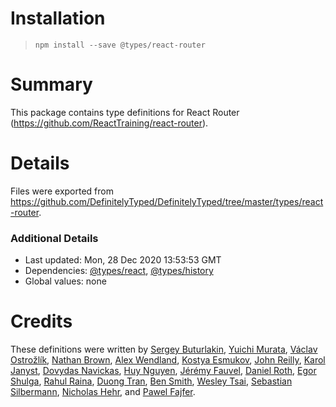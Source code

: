 # Installation
> `npm install --save @types/react-router`

# Summary
This package contains type definitions for React Router (https://github.com/ReactTraining/react-router).

# Details
Files were exported from https://github.com/DefinitelyTyped/DefinitelyTyped/tree/master/types/react-router.

### Additional Details
 * Last updated: Mon, 28 Dec 2020 13:53:53 GMT
 * Dependencies: [@types/react](https://npmjs.com/package/@types/react), [@types/history](https://npmjs.com/package/@types/history)
 * Global values: none

# Credits
These definitions were written by [Sergey Buturlakin](https://github.com/sergey-buturlakin), [Yuichi Murata](https://github.com/mrk21), [Václav Ostrožlík](https://github.com/vasek17), [Nathan Brown](https://github.com/ngbrown), [Alex Wendland](https://github.com/awendland), [Kostya Esmukov](https://github.com/KostyaEsmukov), [John Reilly](https://github.com/johnnyreilly), [Karol Janyst](https://github.com/LKay), [Dovydas Navickas](https://github.com/DovydasNavickas), [Huy Nguyen](https://github.com/huy-nguyen), [Jérémy Fauvel](https://github.com/grmiade), [Daniel Roth](https://github.com/DaIgeb), [Egor Shulga](https://github.com/egorshulga), [Rahul Raina](https://github.com/rraina), [Duong Tran](https://github.com/t49tran), [Ben Smith](https://github.com/8enSmith), [Wesley Tsai](https://github.com/wezleytsai), [Sebastian Silbermann](https://github.com/eps1lon), [Nicholas Hehr](https://github.com/HipsterBrown), and [Pawel Fajfer](https://github.com/pawfa).
